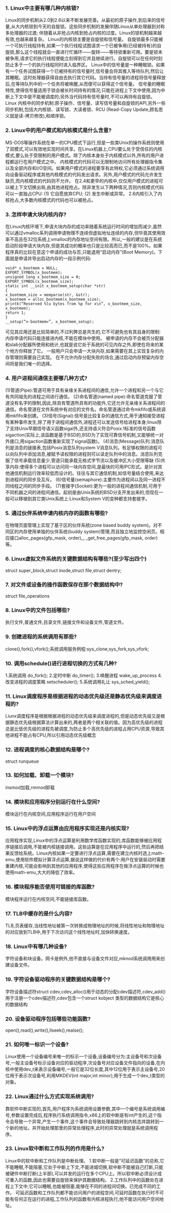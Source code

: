 ### 1. Linux中主要有哪几种内核锁?

Linux的同步机制从2.0到2.6以来不断发展完善。从最初的原子操作,到后来的信号量,从大内核锁到今天的自旋锁。这些同步机制的发展伴随Linux从单处理器到对称多处理器的过渡;
伴随着从非抢占内核到抢占内核的过度。Linux的锁机制越来越有效,也越来越复杂。
Linux的内核锁主要是自旋锁和信号量。
自旋锁最多只能被一个可执行线程持有,如果一个执行线程试图请求一个已被争用(已经被持有)的自旋锁,那么这个线程就会一直进行忙循环——旋转——等待锁重新可用。要是锁未被争用,请求它的执行线程便能立刻得到它并且继续进行。自旋锁可以在任何时刻防止多于一个的执行线程同时进入临界区。
Linux中的信号量是一种睡眠锁。如果有一个任务试图获得一个已被持有的信号量时,信号量会将其推入等待队列,然后让其睡眠。这时处理器获得自由去执行其它代码。当持有信号量的进程将信号量释放后,在等待队列中的一个任务将被唤醒,从而便可以获得这个信号量。
信号量的睡眠特性,使得信号量适用于锁会被长时间持有的情况;只能在进程上下文中使用,因为中断上下文中是不能被调度的;另外当代码持有信号量时,不可以再持有自旋锁。
Linux 内核中的同步机制:原子操作、信号量、读写信号量和自旋锁的API,另外一些同步机制,包括大内核锁、读写锁、大读者锁、RCU (Read-Copy Update,顾名思义就是读-拷贝修改),和顺序锁。

### 2. Linux中的用户模式和内核模式是什么含意?
MS-DOS等操作系统在单一的CPU模式下运行,但是一些类Unix的操作系统则使用了双模式,可以有效地实现时间共享。在Linux机器上,CPU要么处于受信任的内核模式,要么处于受限制的用户模式。除了内核本身处于内核模式以外,所有的用户进程都运行在用户模式之中。
内核模式的代码可以无限制地访问所有处理器指令集以及全部内存和I/O空间。如果用户模式的进程要享有此特权,它必须通过系统调用向设备驱动程序或其他内核模式的代码发出请求。另外,用户模式的代码允许发生缺页,而内核模式的代码则不允许。
在2.4和更早的内核中,仅仅用户模式的进程可以被上下文切换出局,由其他进程抢占。除非发生以下两种情况,否则内核模式代码可以一直独占CPU:
(1) 它自愿放弃CPU;
(2) 发生中断或异常。
2.6内核引入了内核抢占,大多数内核模式的代码也可以被抢占。

### 3. 怎样申请大块内核内存?

在Linux内核环境下,申请大块内存的成功率随着系统运行时间的增加而减少,虽然可以通过vmalloc系列调用申请物理不连续但虚拟地址连续的内存,但毕竟其使用效率不高且在32位系统上vmalloc的内存地址空间有限。所以,一般的建议是在系统启动阶段申请大块内存,但是其成功的概率也只是比较高而已,而不是100%。如果程序真的比较在意这个申请的成功与否,只能退用“启动内存”(Boot Memory)。下面就是申请并导出启动内存的一段示例代码:
```linux
void* x_bootmem = NULL;
EXPORT_SYMBOL(x_bootmem);
unsigned long x_bootmem_size = 0;
EXPORT_SYMBOL(x_bootmem_size);
static int __init x_bootmem_setup(char *str)
{
x_bootmem_size = memparse(str, &str);
x_bootmem = alloc_bootmem(x_bootmem_size);
printk(“Reserved %lu bytes from %p for x\n”, x_bootmem_size, x_bootmem);
return 1;
}
__setup(“x-bootmem=”, x_bootmem_setup);
```

可见其应用还是比较简单的,不过利弊总是共生的,它不可避免也有其自身的限制:
内存申请代码只能连接进内核,不能在模块中使用。
被申请的内存不会被页分配器和slab分配器所使用和统计,也就是说它处于系统的可见内存之外,即使在将来的某个地方你释放了它。
一般用户只会申请一大块内存,如果需要在其上实现复杂的内存管理则需要自己实现。
在不允许内存分配失败的场合,通过启动内存预留内存空间将是我们唯一的选择。

### 4. 用户进程间通信主要哪几种方式?

(1)管道(Pipe):管道可用于具有亲缘关系进程间的通信,允许一个进程和另一个与它有共同祖先的进程之间进行通信。
(2)命名管道(named pipe):命名管道克服了管道没有名字的限制,因此,除具有管道所具有的功能外,它还允许无亲缘关系进程间的通信。命名管道在文件系统中有对应的文件名。命名管道通过命令mkfifo或系统调用mkfifo来创建。
(3)信号(Signal):信号是比较复杂的通信方式,用于通知接受进程有某种事件发生,除了用于进程间通信外,进程还可以发送信号给进程本身;linux除了支持Unix早期信号语义函数sigal外,还支持语义符合Posix.1标准的信号函数sigaction(实际上,该函数是基于BSD的,BSD为了实现可靠信号机制,又能够统一对外接口,用sigaction函数重新实现了signal函数)。
(4)消息(Message)队列:消息队列是消息的链接表,包括Posix消息队列system V消息队列。有足够权限的进程可以向队列中添加消息,被赋予读权限的进程则可以读走队列中的消息。消息队列克服了信号承载信息量少,管道只能承载无格式字节流以及缓冲区大小受限等缺
(5)共享内存:使得多个进程可以访问同一块内存空间,是最快的可用IPC形式。是针对其他通信机制运行效率较低而设计的。往往与其它通信机制,如信号量结合使用,来达到进程间的同步及互斥。
(6)信号量(semaphore):主要作为进程间以及同一进程不同线程之间的同步手段。
(7)套接字(Socket):更为一般的进程间通信机制,可用于不同机器之间的进程间通信。起初是由Unix系统的BSD分支开发出来的,但现在一般可以移植到其它类Unix系统上:Linux和System V的变种都支持套接字。

### 5. 通过伙伴系统申请内核内存的函数有哪些?

在物理页面管理上实现了基于区的伙伴系统(zone based buddy system)。对不同区的内存使用单独的伙伴系统(buddy system)管理,而且独立地监控空闲页。相应接口alloc_pages(gfp_mask, order),_ _get_free_pages(gfp_mask, order)等。

### 6. Linux虚拟文件系统的关键数据结构有哪些?(至少写出四个)
struct super_block,struct inode,struct file,struct dentry;

### 7. 对文件或设备的操作函数保存在那个数据结构中?

struct file_operations

### 8. Linux中的文件包括哪些?

执行文件,普通文件,目录文件,链接文件和设备文件,管道文件。

### 9. 创建进程的系统调用有那些?

clone(),fork(),vfork();系统调用服务例程:sys_clone,sys_fork,sys_vfork;

### 10. 调用schedule()进行进程切换的方式有几种?

1.系统调用 do_fork();
2.定时中断 do_timer();
3.唤醒进程 wake_up_process
4.改变进程的调度策略 setscheduler();
5.系统调用礼让 sys_sched_yield();

### 11. Linux调度程序是根据进程的动态优先级还是静态优先级来调度进程的?

Liunx调度程序是根据根据进程的动态优先级来调度进程的,但是动态优先级又是根据静态优先级根据算法计算出来的,两者是两个相关联的值。因为高优先级的进程总是比低优先级的进程先被调度,为防止多个高优先级的进程占用CPU资源,导致其他进程不能占有CPU,所以引用动态优先级概念

### 12. 进程调度的核心数据结构是哪个?

struct runqueue

### 13. 如何加载、卸载一个模块?

insmod加载,rmmod卸载

### 14. 模块和应用程序分别运行在什么空间?
模块运行在内核空间,应用程序运行在用户空间

### 15. Linux中的浮点运算由应用程序实现还是内核实现?

应用程序实现,Linux中的浮点运算是利用数学库函数实现的,库函数能够被应用程序链接后调用,不能被内核链接调用。这些运算是在应用程序中运行的,然后再把结果反馈给系统。Linux内核如果一定要进行浮点运算,需要在建立内核时选上math-emu,使用软件模拟计算浮点运算,据说这样做的代价有两个:用户在安装驱动时需要重建内核,可能会影响到其他的应用程序,使得这些应用程序在做浮点运算的时候也使用math-emu,大大的降低了效率。

### 16. 模块程序能否使用可链接的库函数?

模块程序运行在内核空间,不能链接库函数。

### 17. TLB中缓存的是什么内容?

TLB,页表缓存,当线性地址被第一次转换成物理地址的时候,将线性地址和物理地址的对应放到TLB中,用于下次访问这个线性地址时,加快转换速度。

### 18. Linux中有哪几种设备?

字符设备和块设备。网卡是例外,他不直接与设备文件对应,mknod系统调用用来创建设备文件。

### 19. 字符设备驱动程序的关键数据结构是哪个?

字符设备描述符struct cdev,cdev_alloc()用于动态的分配cdev描述符,cdev_add()用于注册一个cdev描述符,cdev包含一个struct kobject 类型的数据结构它是核心的数据结构

### 20. 设备驱动程序包括哪些功能函数?

open(),read(),write(),llseek(),realse();

### 21. 如何唯一标识一个设备?

Linux使用一个设备编号来唯一的标示一个设备,设备编号分为:主设备号和次设备号,一般主设备号标示设备对应的驱动程序,次设备号对应设备文件指向的设备,在内核中使用dev_t来表示设备编号,一般它是32位长度,其中12位用于表示主设备号,20位用于表示次设备号,利用MKDEV(int major,int minor);用于生成一个dev_t类型的对象。

### 22. Linux通过什么方式实现系统调用?

靠软件中断实现的,首先,用户程序为系统调用设置参数,其中一个编号是系统调用编号,参数设置完成后,程序执行系统调用指令,x86上的软中断是有int产生的,这个指令会导致一个异常,产生一个事件,这个事件会导致处理器跳转到内核态并跳转到一个新的地址。并开始处理那里的异常处理程序,此时的异常处理就是系统调用程序。

### 23. Linux软中断和工作队列的作用是什么?
 Linux中的软中断和工作队列是中断处理。
1.软中断一般是“可延迟函数”的总称,它不能睡眠,不能阻塞,它处于中断上下文,不能进城切换,软中断不能被自己打断,只能被硬件中断打断(上半部),可以并发的运行在多个CPU上。所以软中断必须设计成可重入的函数,因此也需要自旋锁来保护其数据结构。
2.工作队列中的函数处在进程上下文中,它可以睡眠,也能被阻塞,能够在不同的进程间切换。已完成不同的工作。
可延迟函数和工作队列都不能访问用户的进程空间,可延时函数在执行时不可能有任何正在运行的进程,工作队列的函数有内核进程执行,他不能访问用户空间地址。
